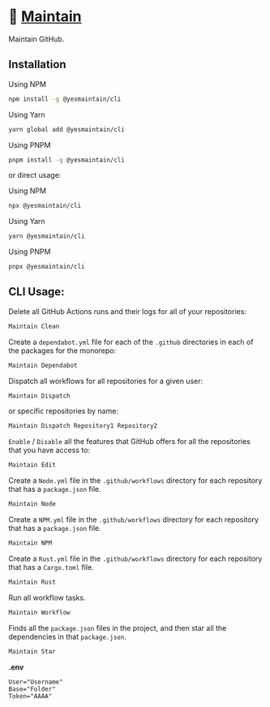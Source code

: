 # 🔧 [Maintain]

Maintain GitHub.

## Installation

Using NPM

```sh
npm install -g @yesmaintain/cli
```

Using Yarn

```sh
yarn global add @yesmaintain/cli
```

Using PNPM

```sh
pnpm install -g @yesmaintain/cli
```

or direct usage:

Using NPM

```sh
npx @yesmaintain/cli
```

Using Yarn

```sh
yarn @yesmaintain/cli
```

Using PNPM

```sh
pnpx @yesmaintain/cli
```

## CLI Usage:

Delete all GitHub Actions runs and their logs for all of your repositories:

```sh
Maintain Clean
```

Create a `dependabot.yml` file for each of the `.github` directories in each of
the packages for the monorepo:

```sh
Maintain Dependabot
```

Dispatch all workflows for all repositories for a given user:

```sh
Maintain Dispatch
```

or specific repositories by name:

```sh
Maintain Dispatch Repository1 Repository2
```

`Enable` / `Disable` all the features that GitHub offers for all the
repositories that you have access to:

```sh
Maintain Edit
```

Create a `Node.yml` file in the `.github/workflows` directory for each
repository that has a `package.json` file.

```sh
Maintain Node
```

Create a `NPM.yml` file in the `.github/workflows` directory for each repository
that has a `package.json` file.

```sh
Maintain NPM
```

Create a `Rust.yml` file in the `.github/workflows` directory for each
repository that has a `Cargo.toml` file.

```sh
Maintain Rust
```

Run all workflow tasks.

```sh
Maintain Workflow
```

Finds all the `package.json` files in the project, and then star all the
dependencies in that `package.json`.

```sh
Maintain Star
```

**.env**

```env
User="Username"
Base="Folder"
Token="AAAA"
```

[Maintain]: https://github.com/Maintain
[@yesmaintain/cli]: https://NPMJS.Org/@yesmaintain/cli
